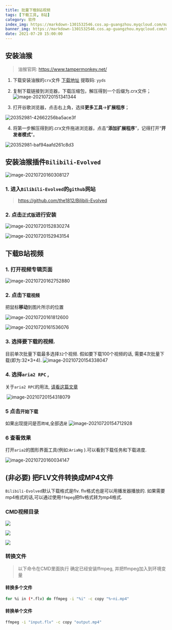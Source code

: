 ```yaml
---
title: 批量下载B站视频
tags: [下载工具, B站]
category: 软件
index_img: https://markdown-1301532546.cos.ap-guangzhou.myqcloud.com/markdown/20210720162327.png
banner_img: https://markdown-1301532546.cos.ap-guangzhou.myqcloud.com/markdown/20210720162327.png
date: 2021-07-20 15:00:00
---
```




## 安装油猴


> 油猴官网: https://www.tampermonkey.net/

1. 下载安装油猴的`crx`文件
    [下载地址](https://pan.baidu.com/s/1sXmbJ1JN4SDzfA9iI7mzPg) 提取码: `yyds` 

2. 复制下载链接到浏览器，下载压缩包，解压得到一个后缀为.crx文件；
![image-20210720151341344](https://markdown-1301532546.cos.ap-guangzhou.myqcloud.com/markdown/20210720162048.png)

3. 打开谷歌浏览器，点击右上角，选择**更多工具**→**扩展程序**；

![20352981-42662256ba5ace3f](https://markdown-1301532546.cos.ap-guangzhou.myqcloud.com/markdown/20210720162313.webp)


4. 将第一步解压得到的.crx文件拖进浏览器，点击“**添加扩展程序**”，记得打开“**开发者模式**”。

![20352981-baf94aafd261c8d3](https://markdown-1301532546.cos.ap-guangzhou.myqcloud.com/markdown/20210720162315.webp)

## 安装油猴插件`Bilibili-Evolved`

![image-20210720160308127](https://markdown-1301532546.cos.ap-guangzhou.myqcloud.com/markdown/20210720162327.png)

### 1. 进入`Bilibili-Evolved`的`github`网站

> https://github.com/the1812/Bilibili-Evolved

### 2. 点击`正式版`进行安装
   ![image-20210720152830274](https://markdown-1301532546.cos.ap-guangzhou.myqcloud.com/markdown/20210720162330.png)

![image-20210720152943154](https://markdown-1301532546.cos.ap-guangzhou.myqcloud.com/markdown/20210720162333.png)

## 下载B站视频

### 1. 打开视频专辑页面

![image-20210720162752880](https://markdown-1301532546.cos.ap-guangzhou.myqcloud.com/markdown/20210720163638.png)


### 2. 点击`下载视频`  

把鼠标**移动**到图片所示的位置

![image-20210720161812600](https://markdown-1301532546.cos.ap-guangzhou.myqcloud.com/markdown/20210720162335.png)

![image-20210720161536076](https://markdown-1301532546.cos.ap-guangzhou.myqcloud.com/markdown/20210720162337.png)


### 3. 选择要下载的视频. 
目前单次批量下载最多选择`32`个视频. 假如要下载100个视频的话, 需要4次批量下载(即为:32*3+4).
![image-20210720154338047](https://markdown-1301532546.cos.ap-guangzhou.myqcloud.com/markdown/20210720162339.png)

### 4. 选择`aria2 RPC` , 
关于`aria2 RPC`的用法, [请看这篇文章](https://blog.wingogo.tk/2021/07/09/Aria2%E4%BD%BF%E7%94%A8%E6%96%B9%E5%BC%8F/#RPC%E4%BD%BF%E7%94%A8%E6%96%B9%E5%BC%8F)

​    ![image-20210720154318079](https://markdown-1301532546.cos.ap-guangzhou.myqcloud.com/markdown/20210720162341.png)

### 5 点击`开始下载`
如果出现提问是否`跨域`,全部选`是`
![image-20210720154712928](https://markdown-1301532546.cos.ap-guangzhou.myqcloud.com/markdown/20210720162343.png)

### 6 查看效果

打开`aria2`的图形界面工具(例如:`AriaNg` ).可以看到下载任务和下载进度.

![image-20210720160034147](https://markdown-1301532546.cos.ap-guangzhou.myqcloud.com/markdown/20210720162344.png)

## (非必要) 把FLV文件转换成MP4文件
`Bilibili-Evolved`默认下载格式是flv.
flv格式也是可以用播发器播放的.
如果需要mp4格式的话,可以通过使用`ffmpeg`把flv格式转为mp4格式.


### CMD视频目录

![](https://markdown-1301532546.cos.ap-guangzhou.myqcloud.com/markdown/20220214115021.png)

![](https://markdown-1301532546.cos.ap-guangzhou.myqcloud.com/markdown/20220214115019.png)

![](https://markdown-1301532546.cos.ap-guangzhou.myqcloud.com/markdown/20220214115340.png)


### 转换文件
> 以下命令在CMD里面执行
> 确定已经安装ffmpeg, 并把ffmpeg加入到环境变量

#### 转换多个文件
```bash
for %i in (*.flv) do ffmpeg -i "%i" -c copy "%~ni.mp4"
```

#### 转换单个文件
```bash
ffmpeg -i "input.flv" -c copy "output.mp4"
```


